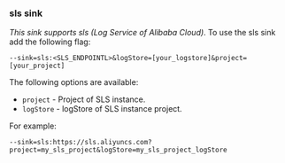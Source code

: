 ### sls sink

*This sink supports sls (Log Service of Alibaba Cloud)*.
To use the sls sink add the following flag:

	--sink=sls:<SLS_ENDPOINTL>&logStore=[your_logstore]&project=[your_project]


The following options are available:
* `project` - Project of SLS instance. 
* `logStore` - logStore of SLS instance project. 


For example:

    --sink=sls:https://sls.aliyuncs.com?project=my_sls_project&logStore=my_sls_project_logStore